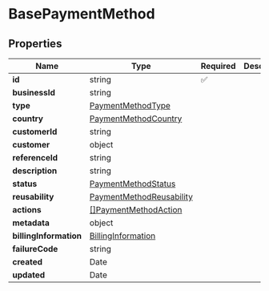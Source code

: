 # BasePaymentMethod



## Properties

| Name | Type | Required | Description |
| ------------ | ------------- | ------------- | ------------- |
| **id** | string | ✅ |  |
**businessId** | string |  |  |
**type** | [PaymentMethodType](PaymentMethodType.md) |  |  |
**country** | [PaymentMethodCountry](PaymentMethodCountry.md) |  |  |
**customerId** | string |  |  |
**customer** | object |  |  |
**referenceId** | string |  |  |
**description** | string |  |  |
**status** | [PaymentMethodStatus](PaymentMethodStatus.md) |  |  |
**reusability** | [PaymentMethodReusability](PaymentMethodReusability.md) |  |  |
**actions** | [[]PaymentMethodAction](PaymentMethodAction.md) |  |  |
**metadata** | object |  |  |
**billingInformation** | [BillingInformation](BillingInformation.md) |  |  |
**failureCode** | string |  |  |
**created** | Date |  |  |
**updated** | Date |  |  |


